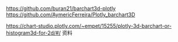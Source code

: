 https://github.com/buran21/barchart3d-plotly
https://github.com/AymericFerreira/Plotly_barchart3D

https://chart-studio.plotly.com/~empet/15255/plotly-3d-barchart-or-histogram3d-for-2d/#/
资料

